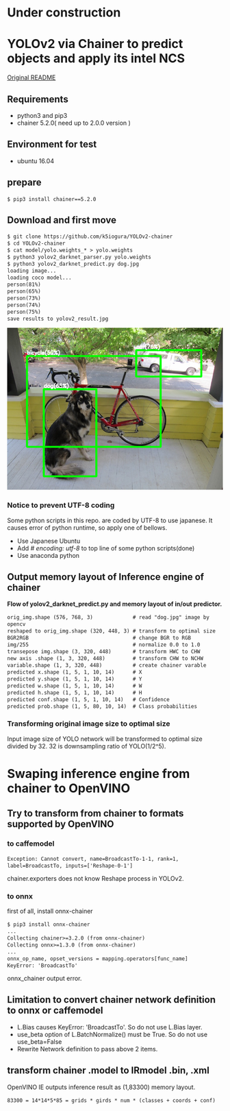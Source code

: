 # Under construction  

# YOLOv2 via Chainer to predict objects and apply its intel NCS

[Original README](./README_original.md)  

## Requirements

- python3 and pip3
- chainer 5.2.0( need up to 2.0.0 version )

## Environment for test

- ubuntu 16.04

## prepare
    $ pip3 install chainer==5.2.0
    
## Download and first move
    $ git clone https://github.com/k5iogura/YOLOv2-chainer
    $ cd YOLOv2-chainer
    $ cat model/yolo.weights_* > yolo.weights
    $ python3 yolov2_darknet_parser.py yolo.weights
    $ python3 yolov2_darknet_predict.py dog.jpg
    loading image...
    loading coco model...
    person(81%)
    person(65%)
    person(73%)
    person(74%)
    person(75%)
    save results to yolov2_result.jpg

![](./files/first_view.png)

### Notice to prevent UTF-8 coding
Some python scripts in this repo. are coded by UTF-8 to use japanese. It causes error of python runtime, so apply one of bellows.  

- Use Japanese Ubuntu
- Add *# encoding: utf-8* to top line of some python scripts(done)
- Use anaconda python

## Output memory layout of Inference engine of chainer
**Flow of yolov2_darknet_predict.py and memory layout of in/out predictor.**  

    orig_img.shape (576, 768, 3)             # read "dog.jpg" image by opencv
    reshaped to orig_img.shape (320, 448, 3) # transform to optimal size
    BGR2RGB                                  # change BGR to RGB
    img/255                                  # normalize 0.0 to 1.0
    transepose img.shape (3, 320, 448)       # transform HWC to CHW
    new axis .shape (1, 3, 320, 448)         # transform CHW to NCHW
    variable.shape (1, 3, 320, 448)          # create chainer varable
    predicted x.shape (1, 5, 1, 10, 14)      # X
    predicted y.shape (1, 5, 1, 10, 14)      # Y
    predicted w.shape (1, 5, 1, 10, 14)      # W
    predicted h.shape (1, 5, 1, 10, 14)      # H
    predicted conf.shape (1, 5, 1, 10, 14)   # Confidence
    predicted prob.shape (1, 5, 80, 10, 14)  # Class probabilities

### Transforming original image size to optimal size
Input image size of YOLO network will be transformed to optimal size divided by 32. 32 is downsampling ratio of YOLO(1/2^5).  

# Swaping inference engine from chainer to OpenVINO

## Try to transform from chainer to formats supported by OpenVINO

### to caffemodel

    Exception: Cannot convert, name=BroadcastTo-1-1, rank=1,
    label=BroadcastTo, inputs=['Reshape-0-1']

chainer.exporters does not know Reshape process in YOLOv2.  

### to onnx

first of all, install onnx-chainer

    $ pip3 install onnx-chainer
    ...
    Collecting chainer>=3.2.0 (from onnx-chainer)
    Collecting onnx>=1.3.0 (from onnx-chainer)
    ...
    onnx_op_name, opset_versions = mapping.operators[func_name]
    KeyError: 'BroadcastTo'

onnx_chainer output error.  

## Limitation to convert chainer network definition to onnx or caffemodel  

- L.Bias causes KeyError: 'BroadcastTo'. So do not use L.Bias layer.
- use_beta option of L.BatchNormalize() must be True. So do not use use_beta=False
- Rewrite Network definition to pass above 2 items.

## transform chainer .model to IRmodel .bin, .xml

OpenVINO IE outputs inference result as (1,83300) memory layout.  

    83300 = 14*14*5*85 = grids * girds * num * (classes + coords + conf)

